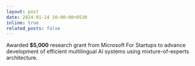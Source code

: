 ```yaml
---
layout: post
date: 2024-01-24 10:00:00+0530
inline: true
related_posts: false
---
```


Awarded **$5,000** research grant from Microsoft For Startups to advance development of efficient multilingual AI systems using mixture-of-experts architecture.
